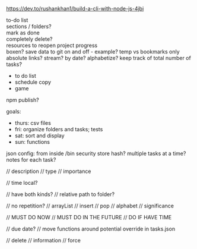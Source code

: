 
https://dev.to/rushankhan1/build-a-cli-with-node-js-4jbi

to-do list  
sections / folders?  
mark as done  
completely delete?  
resources to reopen project
progress  
boxen? 
save data to git on and off - example?
temp vs bookmarks
only absolute links?
stream?
by date?
alphabetize?
keep track of total number of tasks?

- to do list
- schedule copy
- game

npm publish?


goals:
- thurs: csv files
- fri: organize folders and tasks; tests
- sat: sort and display
- sun: functions

json config: from inside /bin
security
store hash?
multiple tasks at a time?
notes for each task?


// description
// type
// importance

// time
local?

// have both kinds?
// relative path to folder?

  // no repetition?
// arrayList
// insert
// pop
// alphabet
// significance

// MUST DO NOW
// MUST DO IN THE FUTURE
// DO IF HAVE TIME

// due date?
// move functions around
potential override in tasks.json

// delete
// information
// force

